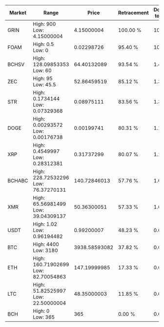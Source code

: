 | Market | Range | Price| Retracement | Doubles to 50% |
| --- | --- | --- | --- | --- |
| GRIN | High: 900<br />Low: 4.15000004 | 4.15000004 | 100.00 % | 108.93 |
| FOAM | High: 0.5<br />Low: 0 | 0.02298726 | 95.40 % | 10.88 |
| BCHSV | High: 128.09853353<br />Low: 60 | 64.40132089 | 93.54 % | 1.46 |
| ZEC | High: 95<br />Low: 45.5 | 52.86459519 | 85.12 % | 1.33 |
| STR | High: 0.1734144<br />Low: 0.07329368 | 0.08975111 | 83.56 % | 1.37 |
| DOGE | High: 0.00293572<br />Low: 0.00176738 | 0.00199741 | 80.31 % | 1.18 |
| XRP | High: 0.4549997<br />Low: 0.28312381 | 0.31737299 | 80.07 % | 1.16 |
| BCHABC | High: 228.72532296<br />Low: 76.37270131 | 140.72846013 | 57.76 % | 1.08 |
| XMR | High: 65.56981499<br />Low: 39.04309137 | 50.36300051 | 57.33 % | 1.04 |
| USDT | High: 1.02<br />Low: 0.96194482 | 0.99200007 | 48.23 % | 0.00 |
| BTC | High: 4400<br />Low: 3180 | 3938.58593082 | 37.82 % | 0.00 |
| ETH | High: 160.71902699<br />Low: 82.70054863 | 147.19999985 | 17.33 % | 0.00 |
| LTC | High: 51.82525997<br />Low: 22.50000004 | 48.35000003 | 11.85 % | 0.00 |
| BCH | High: 0<br />Low: 365 | 365 | 0.00 % | 0.00 |

